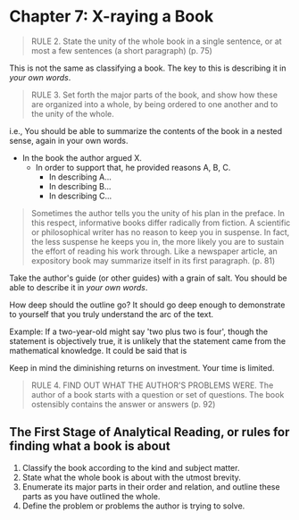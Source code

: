 # Chapter 7: X-raying a Book

> RULE 2. State the unity of the whole book in a single sentence, or at most a few sentences (a short paragraph) (p. 75)

This is not the same as classifying a book.  The key to this is describing it in _your own words_.

> RULE 3. Set forth the major parts of the book, and show how these are organized into a whole, by being ordered to one another and to the unity of the whole.

i.e., You should be able to summarize the contents of the book in a nested sense, again in your own words.

- In the book the author argued X.  
    - In order to support that, he provided reasons A, B, C.  
        - In describing A...
        - In describing B...
        - In describing C...

> Sometimes the author tells you the unity of his plan in the preface.  In this respect, informative books differ radically from fiction.  A scientific or philosophical writer has no reason to keep you in suspense.  In fact, the less suspense he keeps you in, the more likely you are to sustain the effort of reading his work through. Like a newspaper article, an expository book may summarize itself in its first paragraph. (p. 81)

Take the author's guide (or other guides) with a grain of salt.  You should be able to describe it in _your own words_.

How deep should the outline go?  It should go deep enough to demonstrate to yourself that you truly understand the arc of the text. 

Example:  If a two-year-old might say 'two plus two is four', though the statement is objectively true, it is unlikely that the statement came from the mathematical knowledge.  It could be said that is 

Keep in mind the diminishing returns on investment.  Your time is limited. 

> RULE 4. FIND OUT WHAT THE AUTHOR'S PROBLEMS WERE.  The author of a book starts with a question or set of questions.  The book ostensibly contains the answer or answers (p. 92)


## The First Stage of Analytical Reading, or rules for finding what a book is about

1. Classify the book according to the kind and subject matter.
2. State what the whole book is about with the utmost brevity.
3. Enumerate its major parts in their order and relation, and outline these parts as you have outlined the whole.
4. Define the problem or problems the author is trying to solve.
